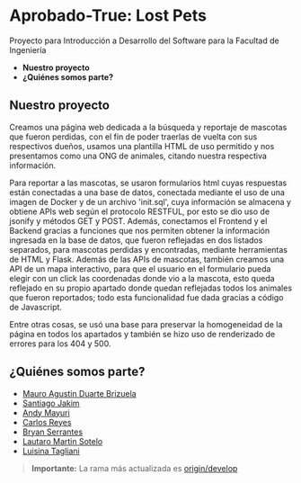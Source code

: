 # Aprobado-True: Lost Pets
Proyecto para Introducción a Desarrollo del Software para la Facultad de Ingeniería

- **Nuestro proyecto**
- **¿Quiénes somos parte?**

## Nuestro proyecto
Creamos una página web dedicada a la búsqueda y reportaje de mascotas que fueron perdidas, con el  fin de poder traerlas de vuelta con sus respectivos dueños, usamos una plantilla HTML de uso permitido y nos presentamos como una ONG de animales, citando nuestra respectiva información.

Para reportar a las mascotas, se usaron formularios html cuyas respuestas están conectadas a una base de datos, conectada mediante el uso de una imagen de Docker y de un archivo 'init.sql', cuya información se almacena y obtiene APIs web según el protocolo RESTFUL, por esto se dio uso de jsonify y métodos GET y POST. Además, conectamos el Frontend y el Backend gracias a funciones que nos permiten obtener la información ingresada en la base de datos, que fueron reflejadas en dos listados separados, para mascotas perdidas y encontradas, mediante herramientas de HTML y Flask. Además de las APIs de mascotas, también creamos una API de un mapa interactivo, para que el usuario en el formulario pueda elegir con un click las coordenadas donde vio a la mascota, esto queda reflejado en su propio apartado donde quedan reflejadas todos los animales que fueron reportados; todo esta funcionalidad fue dada gracias a código de Javascript.

Entre otras cosas, se usó una base para preservar la homogeneidad de la página en todos los apartados y también se hizo uso de renderizado de errores para los 404 y 500.

## ¿Quiénes somos parte?
- [Mauro Agustin Duarte Brizuela](https://github.com/AGUST1N18)
- [Santiago Jakim](https://github.com/jakimm7)
- [Andy Mayuri](https://github.com/AndyPinta)
- [Carlos Reyes](https://github.com/reyesito)
- [Bryan Serrantes](https://github.com/Bserrantes)
- [Lautaro Martin Sotelo](https://github.com/Sotelo27)
- [Luisina Tagliani](https://github.com/luishilu)

> **Importante:** La rama más actualizada es [origin/develop](https://github.com/reyesito/Aprobado-True/tree/develop)
